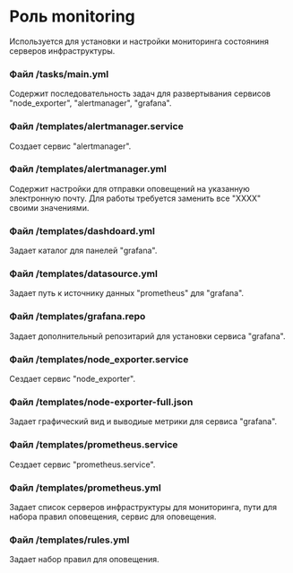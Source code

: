 # Роль monitoring
Используется для установки и настройки мониторинга состояниня серверов инфраструктуры. 

### Файл /tasks/main.yml
Содержит последовательность задач для развертывания сервисов "node_exporter", "alertmanager", "grafana".

### Файл /templates/alertmanager.service
Создает сервис "alertmanager".

### Файл /templates/alertmanager.yml
Содержит настройки для отправки оповещений на указанную электронную почту. Для работы требуется заменить все "ХХХХ" своими значениями.

### Файл /templates/dashdoard.yml
Задает каталог для панелей "grafana".

### Файл /templates/datasource.yml
Задает путь к источнику данных "prometheus" для "grafana".

### Файл /templates/grafana.repo
Задает дополнительный репозитарий для установки сервиса "grafana".

### Файл /templates/node_exporter.service
Сездает сервис "node_exporter".

### Файл /templates/node-exporter-full.json
Задает графический вид и выводиые метрики для сервиса "grafana".

### Файл /templates/prometheus.service
Сездает сервис "prometheus.service".

### Файл /templates/prometheus.yml
Задает список серверов инфраструктуры для мониторинга, пути для набора правил оповещения, сервис для оповещения.

### Файл /templates/rules.yml
Задает набор правил для оповещения.


